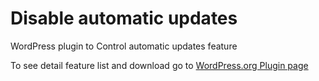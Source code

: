 # Disable automatic updates
WordPress plugin to Control automatic updates feature

To see detail feature list and download go to [WordPress.org Plugin page](https://wordpress.org/plugins/disable-automatic-updates/)
